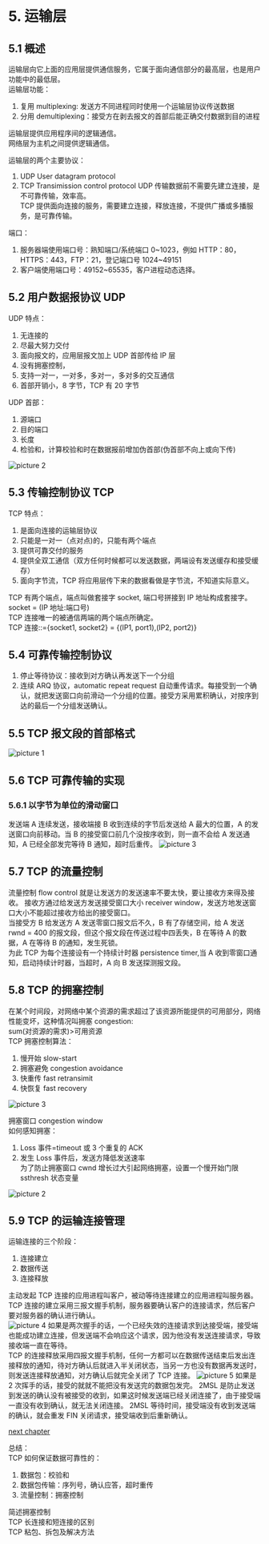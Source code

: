 # 5. 运输层

## 5.1 概述

运输层向它上面的应用层提供通信服务，它属于面向通信部分的最高层，也是用户功能中的最低层。  
运输层功能：

1. 复用 multiplexing: 发送方不同进程同时使用一个运输层协议传送数据
2. 分用 demultiplexing：接受方在剥去报文的首部后能正确交付数据到目的进程

运输层提供应用程序间的逻辑通信。  
网络层为主机之间提供逻辑通信。

运输层的两个主要协议：

1. UDP User datagram protocol
2. TCP Transimission control protocol
   UDP 传输数据前不需要先建立连接，是不可靠传输，效率高。  
   TCP 提供面向连接的服务，需要建立连接，释放连接，不提供广播或多播服务，是可靠传输。

端口：

1. 服务器端使用端口号：熟知端口/系统端口 0~1023，例如 HTTP：80，HTTPS：443，FTP：21，登记端口号 1024~49151
2. 客户端使用端口号：49152~65535，客户进程动态选择。

## 5.2 用户数据报协议 UDP

UDP 特点：

1. 无连接的
2. 尽最大努力交付
3. 面向报文的，应用层报文加上 UDP 首部传给 IP 层
4. 没有拥塞控制，
5. 支持一对一，一对多，多对一，多对多的交互通信
6. 首部开销小，8 字节，TCP 有 20 字节

UDP 首部：

1. 源端口
2. 目的端口
3. 长度
4. 检验和，计算校验和时在数据报前增加伪首部(伪首部不向上或向下传)

![picture 2](img/1602920097668.png)

## 5.3 传输控制协议 TCP

TCP 特点：

1. 是面向连接的运输层协议
2. 只能是一对一（点对点)的，只能有两个端点
3. 提供可靠交付的服务
4. 提供全双工通信（双方任何时候都可以发送数据，两端设有发送缓存和接受缓存）
5. 面向字节流，TCP 将应用层传下来的数据看做是字节流，不知道实际意义。

TCP 有两个端点，端点叫做套接字 socket, 端口号拼接到 IP 地址构成套接字。  
socket = (IP 地址:端口号)  
TCP 连接唯一的被通信两端的两个端点所确定。  
TCP 连接::={socket1, socket2} = {(IP1, port1),(IP2, port2)}

## 5.4 可靠传输控制协议

1. 停止等待协议：接收到对方确认再发送下一个分组
2. 连续 ARQ 协议，automatic repeat request 自动重传请求。每接受到一个确认，就把发送窗口向前滑动一个分组的位置。接受方采用累积确认，对按序到达的最后一个分组发送确认。

## 5.5 TCP 报文段的首部格式

![picture 1](img/1600090668541.png)

## 5.6 TCP 可靠传输的实现

### 5.6.1 以字节为单位的滑动窗口

发送端 A 连续发送，接收端接 B 收到连续的字节后发送给 A 最大的位置，A 的发送窗口向前移动。当 B 的接受窗口前几个没按序收到，则一直不会给 A 发送通知，A 已经全部发完等待 B 通知，超时后重传。
![picture 3](img/1602923951559.png)

## 5.7 TCP 的流量控制

流量控制 flow control 就是让发送方的发送速率不要太快，要让接收方来得及接收。
接收方通过给发送方发送接受窗口大小 receiver window，发送方地发送窗口大小不能超过接收方给出的接受窗口。  
当接受方 B 给发送方 A 发送零窗口报文后不久，B 有了存储空间，给 A 发送 rwnd = 400 的报文段，但这个报文段在传送过程中四丢失，B 在等待 A 的数据，A 在等待 B 的通知，发生死锁。  
为此 TCP 为每个连接设有一个持续计时器 persistence timer,当 A 收到零窗口通知，启动持续计时器，当超时，A 向 B 发送探测报文段。

## 5.8 TCP 的拥塞控制

在某个时间段，对网络中某个资源的需求超过了该资源所能提供的可用部分，网络性能变坏，这种情况叫拥塞 congestion:  
sum(对资源的需求)>可用资源  
TCP 拥塞控制算法：

1. 慢开始 slow-start
2. 拥塞避免 congestion avoidance
3. 快重传 fast retransimit
4. 快恢复 fast recovery

![picture 3](img/1603633050112.png)

拥塞窗口 congestion window  
如何感知拥塞：

1. Loss 事件=timeout 或 3 个重复的 ACK
2. 发生 Loss 事件后，发送方降低发送速率  
   为了防止拥塞窗口 cwnd 增长过大引起网络拥塞，设置一个慢开始门限 ssthresh 状态变量

![picture 2](img/1603633035322.png)

## 5.9 TCP 的运输连接管理

运输连接的三个阶段：

1. 连接建立
2. 数据传送
3. 连接释放

主动发起 TCP 连接的应用进程叫客户，被动等待连接建立的应用进程叫服务器。  
TCP 连接的建立采用三报文握手机制，服务器要确认客户的连接请求，然后客户要对服务器的确认进行确认。  
![picture 4](img/1603634003061.png)
如果是两次握手的话，一个已经失效的连接请求到达接受端，接受端也能成功建立连接，但发送端不会响应这个请求，因为他没有发送连接请求，导致接收端一直在等待。  
TCP 的连接释放采用四报文握手机制，任何一方都可以在数据传送结束后发出连接释放的通知，待对方确认后就进入半关闭状态，当另一方也没有数据再发送时，则发送连接释放通知，对方确认后就完全关闭了 TCP 连接。
![picture 5](img/1603634011274.png)
如果是 2 次挥手的话，接受的就就不能把没有发送完的数据包发完。
2MSL 是防止发送到发送的确认没有被接受的收到，如果这时候发送端已经关闭连接了，由于接受端一直没有收到确认，就无法关闭连接。
2MSL 等待时间，接受端没有收到发送端的确认，就会重发 FIN 关闭请求，接受端收到后重新确认。

[next chapter](./6.ApplicationLayer.md)

总结：  
TCP 如何保证数据可靠性的：

1. 数据包：校验和
2. 数据包传输：序列号，确认应答，超时重传
3. 流量控制：拥塞控制

简述拥塞控制  
TCP 长连接和短连接的区别  
TCP 粘包、拆包及解决方法
